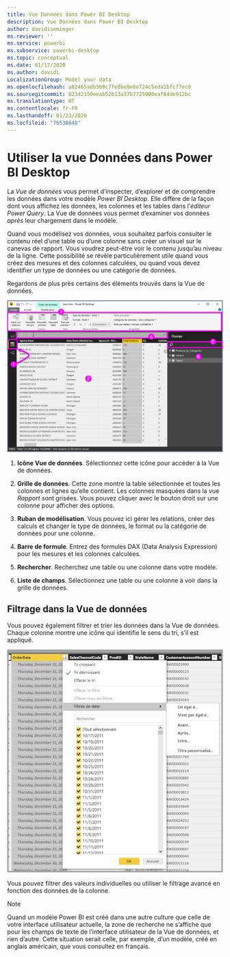 ```yaml
---
title: Vue Données dans Power BI Desktop
description: Vue Données dans Power BI Desktop
author: davidiseminger
ms.reviewer: ''
ms.service: powerbi
ms.subservice: powerbi-desktop
ms.topic: conceptual
ms.date: 01/17/2020
ms.author: davidi
LocalizationGroup: Model your data
ms.openlocfilehash: a82465adb5b0c7fe8be0e6e724c5eda1bfcf7ec0
ms.sourcegitcommit: 02342150eeab52b13a37b7725900eaf84de912bc
ms.translationtype: HT
ms.contentlocale: fr-FR
ms.lasthandoff: 01/23/2020
ms.locfileid: "76538648"
---
```

# <a name="work-with-data-view-in-power-bi-desktop"></a>Utiliser la vue Données dans Power BI Desktop

La *Vue de données* vous permet d’inspecter, d’explorer et de comprendre les données dans votre modèle *Power BI Desktop*. Elle diffère de la façon dont vous affichez les données, les colonnes et les tables dans l’*éditeur Power Query*. La Vue de données vous permet d’examiner vos données *après* leur chargement dans le modèle.

Quand vous modélisez vos données, vous souhaitez parfois consulter le contenu réel d’une table ou d’une colonne sans créer un visuel sur le canevas de rapport. Vous voudrez peut-être voir le contenu jusqu’au niveau de la ligne. Cette possibilité se révèle particulièrement utile quand vous créez des mesures et des colonnes calculées, ou quand vous devez identifier un type de données ou une catégorie de données.

Regardons de plus près certains des éléments trouvés dans la Vue de données.

![Vue Données dans Power BI Desktop](media/desktop-data-view/dataview_fullscreen.png)

1. **Icône Vue de données**. Sélectionnez cette icône pour accéder à la Vue de données.

2. **Grille de données**. Cette zone montre la table sélectionnée et toutes les colonnes et lignes qu’elle contient. Les colonnes masquées dans la vue *Rapport* sont grisées. Vous pouvez cliquer avec le bouton droit sur une colonne pour afficher des options.

3. **Ruban de modélisation**. Vous pouvez ici gérer les relations, créer des calculs et changer le type de données, le format ou la catégorie de données pour une colonne.

4. **Barre de formule**. Entrez des formules DAX (Data Analysis Expression) pour les mesures et les colonnes calculées.

5. **Rechercher**. Recherchez une table ou une colonne dans votre modèle.

6. **Liste de champs**. Sélectionnez une table ou une colonne à voir dans la grille de données.

## <a name="filtering-in-data-view"></a>Filtrage dans la Vue de données

Vous pouvez également filtrer et trier les données dans la Vue de données. Chaque colonne montre une icône qui identifie le sens du tri, s’il est appliqué.

![Trier et filtrer dans la vue Données dans Power BI Desktop](media/desktop-data-view/dataview_sort-and-filter.png)

Vous pouvez filtrer des valeurs individuelles ou utiliser le filtrage avancé en fonction des données de la colonne.

> [!NOTE]
> Quand un modèle Power BI est créé dans une autre culture que celle de votre interface utilisateur actuelle, la zone de recherche ne s’affiche que pour les champs de texte de l’interface utilisateur de la Vue de données, et rien d’autre. Cette situation serait celle, par exemple, d’un modèle, créé en anglais américain, que vous consultez en français.
